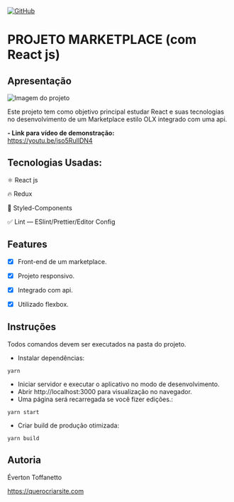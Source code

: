 <a href="./LICENSE">![GitHub](https://img.shields.io/github/license/querocriarsite/marketplace?style=plastic)</a>

# PROJETO MARKETPLACE (com React js)

## Apresentação

![Imagem do projeto](https://raw.githubusercontent.com/querocriarsite/marketplace/master/MARKETPLACE.jpg)

Este projeto tem como objetivo principal estudar React e suas tecnologias no desenvolvimento de um Marketplace estilo OLX integrado com uma api.

<b>- Link para vídeo de demonstração:</b> <br>
https://youtu.be/jso5RuIlDN4

## Tecnologias Usadas:

⚛ React js

🔥 Redux

💅 Styled-Components

✅ Lint — ESlint/Prettier/Editor Config

## Features

- [x] Front-end de um marketplace.

- [x] Projeto responsivo.

- [x] Integrado com api.

- [x] Utilizado flexbox.

## Instruções

Todos comandos devem ser executados na pasta do projeto.

- Instalar dependências:

```
yarn
```

- Iniciar servidor e executar o aplicativo no modo de desenvolvimento.
- Abrir http://localhost:3000 para visualização no navegador.
- Uma página será recarregada se você fizer edições.:

```
yarn start
```

- Criar build de produção otimizada:

```
yarn build
```

## Autoria

Éverton Toffanetto

https://querocriarsite.com
